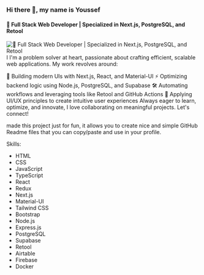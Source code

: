 

### Hi there 👋, my name is Youssef
####  🚀 Full Stack Web Developer | Specialized in Next.js, PostgreSQL, and Retool
![ 🚀 Full Stack Web Developer | Specialized in Next.js, PostgreSQL, and Retool](https://scontent.fcai19-6.fna.fbcdn.net/v/t39.30808-6/480997835_2450784518595322_7335018874349182113_n.jpg?_nc_cat=109&ccb=1-7&_nc_sid=6ee11a&_nc_eui2=AeHY9EA-eKeFO4D9S_Izn9Qxs7XblyfK_IqztduXJ8r8ilMb0Mqlxe3vPa5yUqZlRVlKMY6wbDVphaW4ItAH2CP5&_nc_ohc=wHF9J6aqdQQQ7kNvgF8_I-M&_nc_oc=AdhikZ7jHmOmFMu49KLkWtA9Ph4wMG-gSmG4vuHxBKfYgW0IignoSAFMRaMtFyBEYus&_nc_zt=23&_nc_ht=scontent.fcai19-6.fna&_nc_gid=aARuo32Byg_lBCEU63ieFA&oh=00_AYEXnzmmRT0yWMCaDYMPFdaGSBar_cJY1dEQRqXUz_0xCw&oe=67DB2AE1)
I I'm a problem solver at heart, passionate about crafting efficient, scalable web applications. My work revolves around:

🚀 Building modern UIs with Next.js, React, and Material-UI
⚡ Optimizing backend logic using Node.js, PostgreSQL, and Supabase
🛠️ Automating workflows and leveraging tools like Retool and GitHub Actions
🎨 Applying UI/UX principles to create intuitive user experiences
Always eager to learn, optimize, and innovate, I love collaborating on meaningful projects. Let's connect!

made this project just for fun, it allows you to create nice and simple GitHub Readme files that you can copy/paste and use in your profile.

Skills: 
* HTML
* CSS
* JavaScript
* TypeScript
* React
* Redux
* Next.js
* Material-UI
* Tailwind CSS
* Bootstrap
* Node.js
* Express.js
* PostgreSQL
* Supabase
* Retool
* Airtable
* Firebase
* Docker





